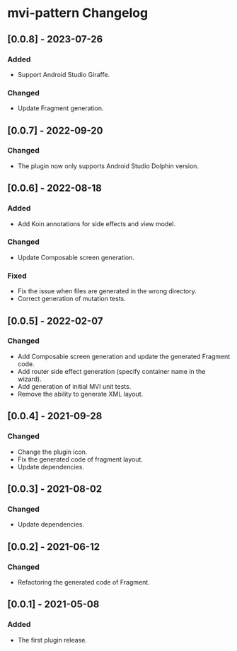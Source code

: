 <!-- Keep a Changelog guide -> https://keepachangelog.com -->

# mvi-pattern Changelog

## [0.0.8] - 2023-07-26
### Added
- Support Android Studio Giraffe.

### Changed
- Update Fragment generation.

## [0.0.7] - 2022-09-20
### Changed
- The plugin now only supports Android Studio Dolphin version.

## [0.0.6] - 2022-08-18
### Added
- Add Koin annotations for side effects and view model.

### Changed
- Update Composable screen generation.

### Fixed
- Fix the issue when files are generated in the wrong directory.
- Correct generation of mutation tests.

## [0.0.5] - 2022-02-07
### Changed
- Add Composable screen generation and update the generated Fragment code.
- Add router side effect generation (specify container name in the wizard).
- Add generation of initial MVI unit tests.
- Remove the ability to generate XML layout.

## [0.0.4] - 2021-09-28
### Changed
- Change the plugin icon.
- Fix the generated code of fragment layout.
- Update dependencies.

## [0.0.3] - 2021-08-02
### Changed
- Update dependencies.

## [0.0.2] - 2021-06-12
### Changed
- Refactoring the generated code of Fragment.

## [0.0.1] - 2021-05-08
### Added
- The first plugin release.
